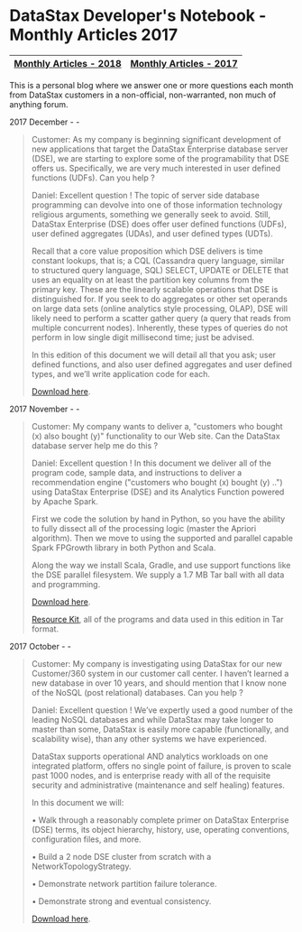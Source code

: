 
DataStax Developer's Notebook - Monthly Articles 2017
===================

| **[Monthly Articles - 2018](https://github.com/farrell0/DataStax-Developers-Notebook/blob/master/README.md)** | **[Monthly Articles - 2017](https://github.com/farrell0/DataStax-Developers-Notebook/blob/master/2017/README.md)** |
|-------------------------|--------------------------|

This is a personal blog where we answer one or more questions each month from DataStax customers in a non-official, non-warranted, non much of anything forum. 

2017 December - - 

>Customer: As my company is beginning significant development of new applications that target 
>the DataStax Enterprise database server (DSE), we are starting to explore some of the 
>programability that DSE offers us. Specifically, we are very much interested in user defined 
>functions (UDFs). Can you help ?
>
>Daniel:
>Excellent question ! The topic of server side database programming can devolve into one of 
>those information technology religious arguments, something we generally seek to avoid. Still, 
>DataStax Enterprise (DSE) does offer user defined functions (UDFs), user defined aggregates 
>(UDAs), and user defined types (UDTs).
>
>Recall that a core value proposition which DSE delivers is time constant lookups, that is; 
>a CQL (Cassandra query language, similar to structured query language, SQL) SELECT, UPDATE 
>or DELETE that uses an equality on at least the partition key columns from the primary key. 
>These are the linearly scalable operations that DSE is distinguished for. If you seek to do 
>aggregates or other set operands on large data sets (online analytics style processing, OLAP), 
>DSE will likely need to perform a scatter gather query (a query that reads from multiple 
>concurrent nodes). Inherently, these types of queries do not perform in low single digit 
>millisecond time; just be advised.
>
>In this edition of this document we will detail all that you ask; user defined functions, 
>and also user defined aggregates and user defined types, and we’ll write application code 
>for each.
>
>[Download here](https://github.com/farrell0/DataStax-Developers-Notebook/blob/master/2017/DDN_2017_12_UDFs.pdf).
>

2017 November - -

>Customer:
>My company wants to deliver a, "customers who bought (x) also bought (y)" functionality to our
>Web site. Can the DataStax database server help me do this ?
>
>Daniel:
>Excellent question ! In this document we deliver all of the program code, sample data, and
>instructions to deliver a recommendation engine ("customers who bought (x) bought (y) ..")
>using DataStax Enterprise (DSE) and its Analytics Function powered by Apache Spark.
>
>First we code the solution by hand in Python, so you have the ability to fully dissect all
>of the processing logic (master the Apriori algorithm). Then we move to using the supported
>and parallel capable Spark FPGrowth library in both Python and Scala.
>
>Along the way we install Scala, Gradle, and use support functions like the DSE parallel
>filesystem. We supply a 1.7 MB Tar ball with all data and programming.
>
>[Download here](https://github.com/farrell0/DataStax-Developers-Notebook/blob/master/2017/DDN_2017_11_Apriori.pdf).
>
>[Resource Kit](https://github.com/farrell0/DataStax-Developers-Notebook/blob/master/2017/DDN_2017_11_Apriori.tar),
>all of the programs and data used in this edition in Tar format.
>

2017 October - -

>Customer:
>My company is investigating using DataStax for our new Customer/360 system in our customer call 
>center. I haven’t learned a new database in over 10 years, and should mention that I know none 
>of the NoSQL (post relational) databases. Can you help ?
>
>Daniel:
>Excellent question ! We’ve expertly used a good number of the leading NoSQL databases and while 
>DataStax may take longer to master than some, DataStax is easily more capable (functionally, and 
>scalability wise), than any other systems we have experienced.
>
>DataStax supports operational AND analytics workloads on one integrated platform, offers no single 
>point of failure, is proven to scale past 1000 nodes, and is enterprise ready with all of the requisite 
>security and administrative (maintenance and self healing) features.
>
>In this document we will:
>
>• Walk through a reasonably complete primer on DataStax Enterprise (DSE) terms, its object hierarchy, history, use, operating conventions, configuration files, and more.
>
>• Build a 2 node DSE cluster from scratch with a NetworkTopologyStrategy. 
>
>• Demonstrate network partition failure tolerance.
>
>• Demonstrate strong and eventual consistency.
>
>[Download here](https://github.com/farrell0/DataStax-Developers-Notebook/blob/master/2017/DDN_2017_10_DsePrimer.pdf).
>

